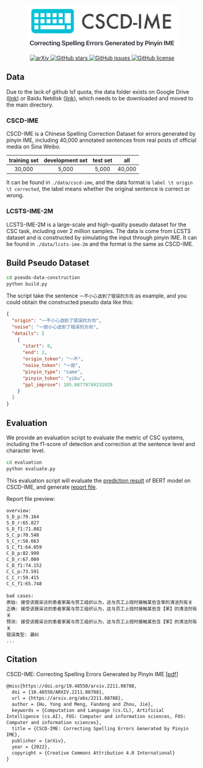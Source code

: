 <p align="center">
    <br>
    <img src=".github/cscdime.jpg" width="400"/>
    <br>
<p>
<p align="center">
<a href="https://arxiv.org/abs/2211.08788">
    <img src="https://img.shields.io/badge/arXiv-2211.08788-b31b1b.svg?style=flat"
         alt="arXiv">
  </a>
  <a href="https://github.com/nghuyong/cscd-ime/stargazers">
    <img src="https://img.shields.io/github/stars/nghuyong/cscd-ime.svg?colorA=orange&colorB=orange&logo=github"
         alt="GitHub stars">
  </a>
  <a href="https://github.com/nghuyong/cscd-ime/issues">
        <img src="https://img.shields.io/github/issues/nghuyong/cscd-ime.svg"
             alt="GitHub issues">
  </a>
  <a href="https://github.com/nghuyong/cscd-ime/blob/master/LICENSE">
        <img src="https://img.shields.io/github/license/nghuyong/cscd-ime.svg"
             alt="GitHub license">
  </a>
</p>

## Data
Due to the lack of github lsf quota, the data folder exists on Google Drive ([link](https://drive.google.com/drive/folders/1boXhoSpWyvq2kUX6FERYrOwnurGczAAR?usp=share_link)) or Baidu Netdisk ([link](https://pan.baidu.com/s/1231wwhzcipkTosPdC-46xQ?pwd=7ivq)), 
which needs to be downloaded and moved to the main directory.
 
### CSCD-IME

CSCD-IME is a Chinese Spelling Correction Dataset for errors generated by pinyin IME,
including 40,000 annotated sentences from real posts of official media on Sina Weibo.

| training set | development set | test set |  all   |
|:------------:|:---------------:|:--------:|:------:|
|    30,000    |      5,000      |  5,000   | 40,000 |

It can be found in `./data/cscd-ime`, and the data format is `label \t origin \t corrected`,
the label means whether the original sentence is correct or wrong.

### LCSTS-IME-2M

LCSTS-IME-2M is a large-scale and high-quality pseudo dataset for the CSC task, including over 2 million samples.
The data is come from LCSTS dataset and is constructed by simulating the input through pinyin IME.
It can be found in `./data/lcsts-ime-2m` and the format is the same as CSCD-IME.

## Build Pseudo Dataset

```bash
cd pseudo-data-construction
python build.py
```

The script take the sentence `一不小心选到了错误的方向` as example, and you could obtain the constructed pseudo data like this:

```json
{
  "origin": "一不小心选到了错误的方向",
  "noise": "一部小心选到了错误的方向",
  "details": [
    {
      "start": 0,
      "end": 2,
      "origin_token": "一不",
      "noise_token": "一部",
      "pinyin_type": "same",
      "pinyin_token": "yibu",
      "ppl_improve": 105.68778749231029
    }
  ]
}
```

## Evaluation

We provide an evaluation script to evaluate the metric of CSC systems,
including the f1-score of detection and correction at the sentence level and character level.

```bash
cd evaluation
python evaluate.py
```

This evaluation script will evaluate the [prediction result](https://drive.google.com/file/d/1iVo1Upuf7gARuGuGrFAkZcQRhB8vYl6y/view?usp=share_link) of BERT model on CSCD-IME, and
generate [report file](https://drive.google.com/file/d/1q02kh93CCfbn8yy3MEmI3YDozjwxkVkE/view?usp=share_link).

Report file preview:

```
overview:
S_D_p:79.164
S_D_r:65.827
S_D_f1:71.882
S_C_p:70.548
S_C_r:58.663
S_C_f1:64.059
C_D_p:82.999
C_D_r:67.009
C_D_f1:74.152
C_C_p:73.591
C_C_r:59.415
C_C_f1:65.748

bad cases:
原始: 接受该报采访的患者家属与劳工组织认为，这与员工上班时接触某些含笨的清洁剂有关
正确: 接受该报采访的患者家属与劳工组织认为，这与员工上班时接触某些含【苯】的清洁剂有关
预测: 接受该报采访的患者家属与劳工组织认为，这与员工上班时接触某些含【笨】的清洁剂有关
错误类型: 漏纠
...
```

## Citation
CSCD-IME: Correcting Spelling Errors Generated by Pinyin IME [[pdf]](https://arxiv.org/abs/2211.08788)
```
@misc{https://doi.org/10.48550/arxiv.2211.08788,
  doi = {10.48550/ARXIV.2211.08788},
  url = {https://arxiv.org/abs/2211.08788},
  author = {Hu, Yong and Meng, Fandong and Zhou, Jie},
  keywords = {Computation and Language (cs.CL), Artificial Intelligence (cs.AI), FOS: Computer and information sciences, FOS: Computer and information sciences},
  title = {CSCD-IME: Correcting Spelling Errors Generated by Pinyin IME},
  publisher = {arXiv},
  year = {2022},
  copyright = {Creative Commons Attribution 4.0 International}
}
```
